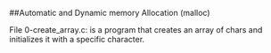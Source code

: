##Automatic and Dynamic memory Allocation (malloc)

File 0-create_array.c: is a program that creates an array of chars and initializes it with a specific character.
